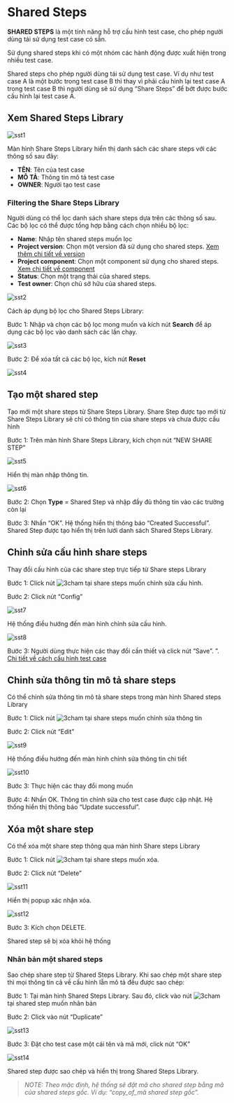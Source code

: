 # Shared Steps 
**SHARED STEPS** là một tính năng hỗ trợ cấu hình test case,  cho phép người dùng tái sử dụng test case có sẵn.

Sử dụng shared steps khi có một nhóm các hành động được xuất hiện trong nhiều test case.

Shared steps cho phép người dùng tái sử dụng test case. Ví dụ như test case A là một bước trong test case B thì thay vì phải cấu hình lại test case A trong test case B thì người dùng sẽ sử dụng “Share Steps” để bớt được bước cấu hình lại test case A.

## Xem Shared Steps Library

![sst1](/test-framework-api/guest/doc-file/doc-file/91b350ee-98a4-4214-aaf9-c9141795044a/sst1.png)

Màn hình Share Steps Library hiển thị danh sách các share steps với các thông số sau đây:

+ **TÊN**: Tên của test case
+ **MÔ TẢ**: Thông tin mô tả test case
+ **OWNER**: Người tạo test case

### Filtering the Share Steps Library
Người dùng có thể lọc danh sách share steps dựa trên các thông số sau. Các bộ lọc có thể được tổng hợp bằng cách chọn nhiều bộ lọc:
- **Name**: Nhập tên shared steps muốn lọc
- **Project version**:  Chọn một version đã sử dụng cho shared steps. [Xem thêm chi tiết về version](/test-framework-api/guest/doc-file/doc-file/03aa9ed7-eb1f-4362-8146-b1fabde3b705/link.png)
- **Project component**: Chọn một component sử dụng cho shared steps. [Xem chi tiết về component](/test-framework-api/guest/doc-file/doc-file/03aa9ed7-eb1f-4362-8146-b1fabde3b705/link.png)
- **Status**: Chọn một trạng thái của shared steps.
- **Test owner**: Chọn chủ sở hữu của shared steps.

![sst2](/test-framework-api/guest/doc-file/doc-file/6cd51d1f-72fd-480e-9b8a-b2f2ac3d0caa/sst2.png)

Cách áp dụng bộ lọc cho Shared Steps Library:

Bước 1:	Nhập và chọn các bộ lọc mong muốn và kích nút **Search** để áp dụng các bộ lọc vào danh sách các lần chạy.

![sst3](/test-framework-api/guest/doc-file/doc-file/314b6405-d068-4854-90ab-d3117c48a02e/sst3.png)

Bước 2:	Để xóa tất cả các bộ lọc, kích nút **Reset**

![sst4](/test-framework-api/guest/doc-file/doc-file/ce9f06ed-f5d7-4d4a-8b10-2aa240061557/sst4.png)

## Tạo một shared step
Tạo mới một share steps từ Share Steps Library. Share Step được tạo mới từ Share Steps Library sẽ chỉ có thông tin của share steps và chưa được cấu hình

Bước 1:	Trên màn hình Share Steps Library, kích chọn nút “NEW SHARE STEP”

![sst5](/test-framework-api/guest/doc-file/doc-file/d9178201-6a03-4b7f-994e-841fca33c4a4/sst5.png)

Hiển thị màn nhập thông tin.

![sst6](/test-framework-api/guest/doc-file/doc-file/26a160a6-9131-4faa-8b48-d40f963dbd96/sst6.png)

Bước 2:	Chọn **Type** = Shared Step và nhập đầy đủ thông tin vào các trường còn lại

Bước 3:	Nhấn “OK”. Hệ thống hiển thị thông báo “Created Successful”. Shared Step được tạo hiển thị trên lưới danh sách Shared Steps Library.

## Chỉnh sửa cấu hình share steps
Thay đổi cấu hình của các share step trực tiếp từ Share steps Library

Bước 1:	Click nút ![3cham](/test-framework-api/guest/doc-file/doc-file/e9a232d7-73eb-4938-ac58-af13faec857b/3cham.png)  tại share steps muốn chỉnh sửa cấu hình.

Bước 2:	Click nút “Config”

![sst7](/test-framework-api/guest/doc-file/doc-file/3b9ff8a3-9c19-4f94-9a69-3ded54ca1708/sst7.png)

Hệ thống điều hướng đến màn hình chỉnh sửa cấu hình.

![sst8](/test-framework-api/guest/doc-file/doc-file/a979804b-024c-4513-ae78-ab4fab2f6c74/sst8.png)

Bước 3:	Người dùng thực hiện các thay đổi cần thiết và click nút “Save”. ”. [Chi tiết về cách cấu hình test case](/test-framework-api/guest/doc-file/doc-file/03aa9ed7-eb1f-4362-8146-b1fabde3b705/link.png)

## Chỉnh sửa thông tin mô tả share steps
Có thể chỉnh sửa thông tin mô tả share steps trong màn hình Shared steps Library

Bước 1:	Click nút ![3cham](/test-framework-api/guest/doc-file/doc-file/e9a232d7-73eb-4938-ac58-af13faec857b/3cham.png) tại share steps muốn chỉnh sửa thông tin 

Bước 2:	Click nút “Edit”

![sst9](/test-framework-api/guest/doc-file/doc-file/3662025f-e209-443c-b333-5ab40a92ba18/sst9.png)

Hệ thống điều hướng đến màn hình chỉnh sửa thông tin chi tiết

![sst10](/test-framework-api/guest/doc-file/doc-file/07c2945f-2661-4788-a696-59d5045ecac6/sst10.png)

Bước 3:	Thực hiện các thay đổi mong muốn 

Bước 4:	Nhấn OK. Thông tin chỉnh sửa cho test case được cập nhật. Hệ thống hiển thị thông báo “Update successful”.

## Xóa một share step
Có thể xóa một share step thông qua màn hình Share steps Library

Bước 1:	Click nút ![3cham](/test-framework-api/guest/doc-file/doc-file/e9a232d7-73eb-4938-ac58-af13faec857b/3cham.png)  tại share steps muốn xóa.

Bước 2:	Click nút “Delete”

![sst11](/test-framework-api/guest/doc-file/doc-file/4bfd17cd-f284-4896-937a-41932e2789e0/sst11.png)

Hiển thị popup xác nhận xóa.

![sst12](/test-framework-api/guest/doc-file/doc-file/7f6dc368-a0cb-439a-8503-f38f2bd21799/sst12.png)

Bước 3:	Kích chọn DELETE.

Shared step sẽ bị xóa khỏi hệ thống

### Nhân bản một shared steps 
Sao chép share step từ Shared Steps Library. Khi sao chép một share step thì mọi thông tin cả về cấu hình lẫn mô tả đều được sao chép:

Bước 1:	Tại màn hình Shared Steps Library. Sau đó, click vào nút ![3cham](/test-framework-api/guest/doc-file/doc-file/e9a232d7-73eb-4938-ac58-af13faec857b/3cham.png) tại shared step muốn nhân bản

Bước 2:	Click vào nút “Duplicate”


![sst13](/test-framework-api/guest/doc-file/doc-file/9dedc6a0-ac0a-4e34-9fe6-279556b34fc8/sst13.png)

Bước 3: Đặt cho test case một cái tên và mã mới, click nút “OK”

![sst14](/test-framework-api/guest/doc-file/doc-file/61822fde-8574-4d20-b7ef-90cf06a29837/sst14.png)

Shared step được sao chép và hiển thị trong Shared Steps Library.

> *NOTE: Theo mặc định, hệ thống sẽ đặt mã cho shared step bằng mã của shared steps gốc. Ví dụ: “copy_of_mã shared step gốc”.*





